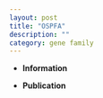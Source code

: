 ```yaml
---
layout: post
title: "OSPFA"
description: ""
category: gene family
---
```


* **Information**  

* **Publication**  


